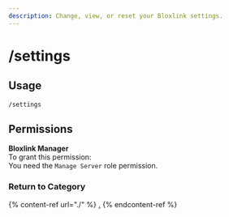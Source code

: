 ```yaml
---
description: Change, view, or reset your Bloxlink settings.
---
```


# /settings

## Usage

```
/settings
```

## Permissions

**Bloxlink Manager**\
To grant this permission:\
You need the `Manage Server` role permission.

### Return to Category

{% content-ref url="./" %}
[.](./)
{% endcontent-ref %}
